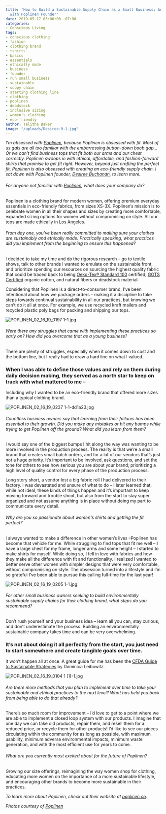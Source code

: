 ```yaml
---
title: 'How to Build a Sustainable Supply Chain as a Small Business: An Interview
  with Poplinen Founder'
date: 2019-05-17 03:00:00 -07:00
categories:
- Conscious Living
tags:
- conscious clothing
- fashion
- clothing brand
- tshirts
- basics
- essentials
- ethically made
- business
- founder
- run small business
- sustainable
- suppy chain
- starting clothing line
- clothing
- poplinen
- deadstock
- inclusive sizing
- women's clothing
- eco-friendly
author: Talitha Baker
image: "/uploads/Desiree-9-1.jpg"
---
```


_I'm obsessed with [Poplinen](https://www.poplinen.co/), because Poplinen is obsessed with fit. Most of us gals are all too familiar with the embarrassing button-down boob gap… Or we can’t find business tops that fit both our arms and our chest correctly. Poplinen swoops in with ethical, affordable, and fashion-forward shirts that promise to get fit right. However, beyond just crafting the perfect fit, Poplinen is also obsessed with creating an eco-friendly supply chain. I sat down with Poplinen founder, [Desiree Buchanan](https://www.instagram.com/desi_buchanan/), to learn more._
 
###### For anyone not familiar with [Poplinen](https://www.poplinen.co/), what does your company do?

Poplinen is a clothing brand for modern women, offering premium everyday essentials in eco-friendly fabrics, from sizes XS-3X. Poplinen’s mission is to celebrate women in all their shapes and sizes by creating more comfortable, expanded sizing options for women without compromising on style. All our tops are made ethically in Los Angeles.
 
###### From day one, you've been really committed to making sure your clothes are sustainably and ethically made. Practically speaking, what practices did you implement from the beginning to ensure this happened?

I decided to take my time and do the rigorous research – go to textile shows, talk to other brands I wanted to emulate on the sustainable front, and prioritize spending our resources on sourcing the highest quality fabric that could be traced back to being [Oeko-Tex® Standard 100](https://www.oeko-tex.com/en/business/certifications_and_services/ots_100/ots_100_start.xhtml) certified, [GOTS Certified](https://www.global-standard.org/the-standard/general-description.html) organic cotton, and natural fibers or deadstock material.
 
Considering that Poplinen is a direct-to-consumer brand, I’ve been intentional about how we package orders – making it a discipline to take steps towards continual sustainability in all our practices, but knowing we can’t do it all at once. For example, we use recycled kraft mailers and recycled plastic poly bags for packing and shipping our tops.

![POPLINEN_02_16_19_0197 1-1.jpg](/uploads/POPLINEN_02_16_19_0197%201-1.jpg)
 
###### Were there any struggles that came with implementing these practices so early on? How did you overcome that as a young business?

There are plenty of struggles, especially when it comes down to cost and the bottom line, but I really had to draw a hard line on what I valued. 

### When I was able to define those values and rely on them during daily decision making, they served as a north star to keep on track with what mattered to me – 

Including why I wanted to be an eco-friendly brand that offered more sizes than a typical clothing brand.

![POPLINEN_02_16_19_0237 1-1-dd1a23.jpg](/uploads/POPLINEN_02_16_19_0237%201-1-dd1a23.jpg)
 
###### Countless business owners say that learning from their failures has been essential to their growth. Did you make any mistakes or hit any bumps while trying to get Poplinen off the ground? What did you learn from them?

I would say one of the biggest bumps I hit along the way was wanting to be more involved in the production process. The reality is that we’re a small brand that creates small batch orders, and for a lot of our vendors that’s just not a huge priority. It’s important to be involved, ask questions, and set the tone for others to see how serious you are about your brand; prioritizing a high level of quality control for every phase of the production process.
 
Long story short, a vendor lost a big fabric roll I had delivered to their factory. I was devastated and unsure of what to do – I later learned that, while not ideal, these kinds of things happen and it’s important to keep moving forward and trouble shoot, but also from the start to stay super organized and not assume anything is in place without doing my part to communicate every detail.
 
###### Why are you so passionate about women's shirts and getting the fit perfect?

I always wanted to make a difference in other women’s lives –Poplinen has become that vehicle for me. While struggling to find tops that fit me well – I have a large chest for my frame, longer arms and some height – I started to make shirts for myself. While doing so, I fell in love with fabrics and how they make all the difference with fit and functionality. I realized I wanted to better serve other women with simpler designs that were very comfortable, without compromising on style. The obsession turned into a lifestyle and I’m so grateful I’ve been able to pursue this calling full-time for the last year!

![POPLINEN_02_16_19_0205 1-1.jpg](/uploads/POPLINEN_02_16_19_0205%201-1.jpg)
 
###### For other small business owners seeking to build environmentally sustainable supply chains for their clothing brand, what steps do you recommend?

Don’t rush yourself and your business idea – learn all you can, stay curious, and don’t underestimate the process. Building an environmentally sustainable company takes time and can be very overwhelming. 

### It’s not about doing it all perfectly from the start, you just need to start somewhere and create tangible goals over time. 

It won’t happen all at once. A great guide for me has been the [CFDA Guide to Sustainable Strategies](https://s3.amazonaws.com/cfda.f.mrhenry.be/2019/01/CFDA-Guide-to-Sustainable-Strategies_16.pdf) by Dominica Leibowitz.

![POPLINEN_02_16_19_0104 1 (1)-1.jpg](/uploads/POPLINEN_02_16_19_0104%201%20(1)-1.jpg)
 
###### Are there more methods that you plan to implement over time to take your sustainable and ethical practices to the next level? What has held you back from being able to do that already?

There’s so much room for improvement – I’d love to get to a point where we are able to implement a closed loop system with our products. I imagine that one day we can take old products, repair them, and resell them for a reduced price, or recycle them for other products! I’d like to see our pieces circulating within the community for as long as possible, with maximum usability, minimum adverse environmental impacts, minimum waste generation, and with the most efficient use for years to come.
 
###### What are you currently most excited about for the future of Poplinen?

Growing our size offerings, reimagining the way women shop for clothing, educating more women on the importance of a more sustainable lifestyle, and encouraging other brands to become more sustainable in their practices.
 
_To learn more about Poplinen, check out their website at [poplinen.co](https://www.poplinen.co/)._

_Photos courtesy of [Poplinen](https://www.poplinen.co/)_